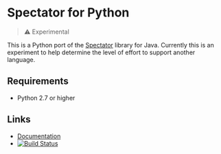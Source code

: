 
# Spectator for Python

> :warning: Experimental

This is a Python port of the [Spectator] library for Java. Currently this is an experiment
to help determine the level of effort to support another language.

[Spectator]: https://github.com/Netflix/spectator/

## Requirements

* Python 2.7 or higher

## Links

* [Documentation](https://netflix.github.io/atlas-docs/)
* [![Build Status](https://travis-ci.org/Netflix/spectator-py.svg)](https://travis-ci.org/Netflix/spectator-py/builds)
